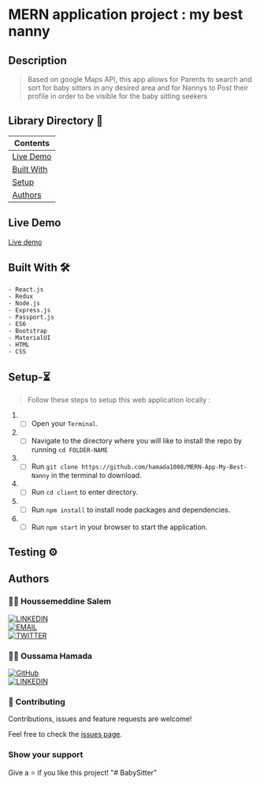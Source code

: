 
# MERN application project : my best nanny

## Description

> Based on google Maps API, this app allows for Parents to search and sort for baby sitters in any desired area and for Nannys to Post their profile in order to be visible for the baby sitting seekers
## Library Directory 📙

| Contents                    |
| --------------------------- |
| [Live Demo](#live-demo)     |
| [Built With](#built-with-🛠) |
| [Setup](#setup-⏳)          |
| [Authors](#authors)         |

## Live Demo

[Live demo](http://mybestnannys.herokuapp.com/)

## Built With 🛠

```
- React.js
- Redux
- Node.js
- Express.js
- Passport.js
- ES6
- Bootstrap
- MaterialUI
- HTML
- CSS
```

## Setup-⏳

> Follow these steps to setup this web application locally :

1. - [ ] Open your `Terminal`.
2. - [ ] Navigate to the directory where you will like to install the repo by running `cd FOLDER-NAME`
3. - [ ] Run `git clone https://github.com/hamada1008/MERN-App-My-Best-Nanny` in the terminal to download.
4. - [ ] Run `cd client` to enter directory.
5. - [ ] Run `npm install` to install node packages and dependencies.
6. - [ ] Run `npm start` in your browser to start the application.

## Testing ⚙️

## Authors

### 👨‍💻 Houssemeddine Salem

[![LINKEDIN](https://img.shields.io/badge/-LINKEDIN-0077B5?style=for-the-badge&logo=Linkedin&logoColor=white)](https://www.linkedin.com/in/houssemeddine-salem-734384144/) <br>
[![EMAIL](https://img.shields.io/badge/-EMAIL-D14836?style=for-the-badge&logo=Mail.Ru&logoColor=white)](mailto:salemhoussemeddine@gmail.com) <br>
[![TWITTER](https://img.shields.io/badge/-TWITTER-1DA1F2?style=for-the-badge&logo=Twitter&logoColor=white)](https://twitter.com/houssmsalem)

### 👨‍💻 Oussama Hamada

[![GitHub](https://img.shields.io/badge/-GitHub-000?style=for-the-badge&logo=GitHub&logoColor=white)](https://github.com/hamada1008) <br>
[![LINKEDIN](https://img.shields.io/badge/-LINKEDIN-0077B5?style=for-the-badge&logo=Linkedin&logoColor=white)](https://www.linkedin.com/in/oussama-hamada-a457571a3/) <br>


### 🤝 Contributing

Contributions, issues and feature requests are welcome!

Feel free to check the [issues page](https://github.com/khalilhamdii/MyTodos).

### Show your support

Give a ⭐️ if you like this project!
"# BabySitter" 
